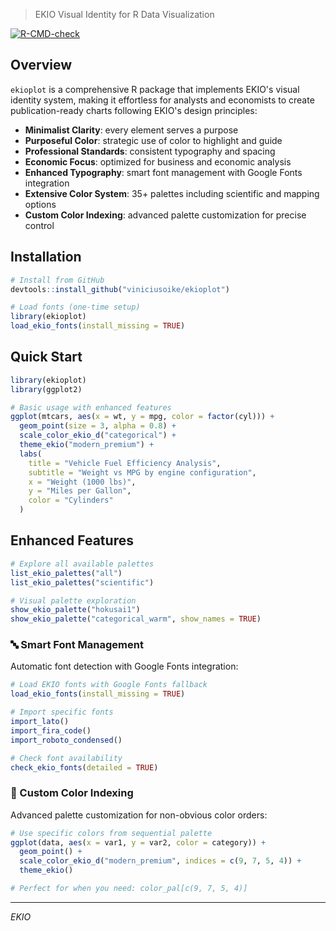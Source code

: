 > EKIO Visual Identity for R Data Visualization

[![R-CMD-check](https://github.com/ekio/ekioplot/workflows/R-CMD-check/badge.svg)](https://github.com/ekio/ekioplot/actions)

## Overview

`ekioplot` is a comprehensive R package that implements EKIO's visual identity system, making it effortless for analysts and economists to create publication-ready charts following EKIO's design principles:

- **Minimalist Clarity**: every element serves a purpose
- **Purposeful Color**: strategic use of color to highlight and guide
- **Professional Standards**: consistent typography and spacing
- **Economic Focus**: optimized for business and economic analysis
- **Enhanced Typography**: smart font management with Google Fonts integration
- **Extensive Color System**: 35+ palettes including scientific and mapping options
- **Custom Color Indexing**: advanced palette customization for precise control

## Installation

```r
# Install from GitHub
devtools::install_github("viniciusoike/ekioplot")

# Load fonts (one-time setup)
library(ekioplot)
load_ekio_fonts(install_missing = TRUE)
```

## Quick Start

```r
library(ekioplot)
library(ggplot2)

# Basic usage with enhanced features
ggplot(mtcars, aes(x = wt, y = mpg, color = factor(cyl))) +
  geom_point(size = 3, alpha = 0.8) +
  scale_color_ekio_d("categorical") +
  theme_ekio("modern_premium") +
  labs(
    title = "Vehicle Fuel Efficiency Analysis",
    subtitle = "Weight vs MPG by engine configuration",
    x = "Weight (1000 lbs)",
    y = "Miles per Gallon",
    color = "Cylinders"
  )
```

## Enhanced Features

```r
# Explore all available palettes
list_ekio_palettes("all")
list_ekio_palettes("scientific")

# Visual palette exploration
show_ekio_palette("hokusai1")
show_ekio_palette("categorical_warm", show_names = TRUE)
```

### 🔤 Smart Font Management

Automatic font detection with Google Fonts integration:

```r
# Load EKIO fonts with Google Fonts fallback
load_ekio_fonts(install_missing = TRUE)

# Import specific fonts
import_lato()
import_fira_code()
import_roboto_condensed()

# Check font availability
check_ekio_fonts(detailed = TRUE)
```

### 🎯 Custom Color Indexing

Advanced palette customization for non-obvious color orders:

```r
# Use specific colors from sequential palette
ggplot(data, aes(x = var1, y = var2, color = category)) +
  geom_point() +
  scale_color_ekio_d("modern_premium", indices = c(9, 7, 5, 4)) +
  theme_ekio()

# Perfect for when you need: color_pal[c(9, 7, 5, 4)]
```

---

*EKIO*
